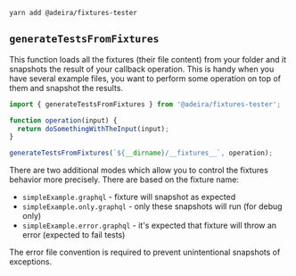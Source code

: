 ```text
yarn add @adeira/fixtures-tester
```

## `generateTestsFromFixtures`

This function loads all the fixtures (their file content) from your folder and it snapshots the result of your callback operation. This is handy when you have several example files, you want to perform some operation on top of them and snapshot the results.

```js
import { generateTestsFromFixtures } from '@adeira/fixtures-tester';

function operation(input) {
  return doSomethingWithTheInput(input);
}

generateTestsFromFixtures(`${__dirname}/__fixtures__`, operation);
```

There are two additional modes which allow you to control the fixtures behavior more precisely. There are based on the fixture name:

- `simpleExample.graphql` - fixture will snapshot as expected
- `simpleExample.only.graphql` - only these snapshots will run (for debug only)
- `simpleExample.error.graphql` - it's expected that fixture will throw an error (expected to fail tests)

The error file convention is required to prevent unintentional snapshots of exceptions.
